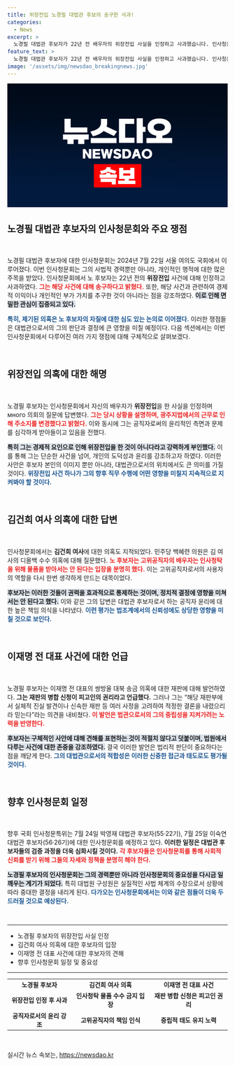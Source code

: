 ```yaml
---
title: 위장전입 노경필 대법관 후보의 송구한 사과!
categories:
  - News
excerpt: >
  노경필 대법관 후보자가 22년 전 배우자의 위장전입 사실을 인정하고 사과했습니다. 인사청문회에서 여야 공방이 벌어지며, 고위공직자의 도덕적 책임이 다시 떠오르고 있습니다. 클릭하여 자세히 알아보세요!
feature_text: >
  노경필 대법관 후보자가 22년 전 배우자의 위장전입 사실을 인정하고 사과했습니다. 인사청문회에서 여야 공방이 벌어지며, 고위공직자의 도덕적 책임이 다시 떠오르고 있습니다. 클릭하여 자세히 알아보세요!
image: '/assets/img/newsdao_breakingnews.jpg'
---
```


<p><img src="/assets/img/newsdao_breakingnews.jpg" alt="koreaapp 속보" /></p>

<h2 data-ke-size="size26">노경필 대법관 후보자의 인사청문회와 주요 쟁점</h2>

<p data-ke-size="size16">&nbsp;</p>

<p>노경필 대법관 후보자에 대한 인사청문회는 2024년 7월 22일 서울 여의도 국회에서 이루어졌다. 이번 인사청문회는 그의 사법적 경력뿐만 아니라, 개인적인 행적에 대한 많은 주목을 받았다. 인사청문회에서 노 후보자는 22년 전의 <b>위장전입</b> 사건에 대해 인정하고 사과하였다. <b><span style="color: #ee2323;">그는 해당 사건에 대해 송구하다고 밝혔다.</span></b> 또한, 해당 사건과 관련하여 경제적 이익이나 개인적인 부가 가치를 추구한 것이 아니라는 점을 강조하였다. <b><span style="background-color: #21538527;">이로 인해 면밀한 관심이 집중되고 있다.</span></b> </p>

<p><b><span style="color: #1a5490;">특히, 제기된 의혹은 노 후보자의 자질에 대한 심도 있는 논의로 이어졌다.</span></b> 이러한 쟁점들은 대법관으로서의 그의 판단과 결정에 큰 영향을 미칠 예정이다. 다음 섹션에서는 이번 인사청문회에서 다루어진 여러 가지 쟁점에 대해 구체적으로 살펴보겠다.</p>

<p data-ke-size="size16">&nbsp;</p>

<h2 data-ke-size="size26">위장전입 의혹에 대한 해명</h2>

<p data-ke-size="size16">&nbsp;</p>

<p>노경필 후보자는 인사청문회에서 자신의 배우자가 <b>위장전입</b>을 한 사실을 인정하며 много 의회의 질문에 답변했다. <b><span style="color: #ee2323;">그는 당시 상황을 설명하며, 광주지법에서의 근무로 인해 주소지를 변경했다고 밝혔다.</span></b> 이와 동시에 그는 공직자로써의 윤리적인 측면과 문제를 심각하게 받아들이고 있음을 전했다. </p>

<p><b><span style="background-color: #21538527;">특히 그는 경제적 요인으로 인해 위장전입을 한 것이 아니다라고 강력하게 부인했다.</span></b> 이를 통해 그는 단순한 사건을 넘어, 개인의 도덕성과 윤리를 강조하고자 하였다. 이러한 사안은 후보자 본인의 이미지 뿐만 아니라, 대법관으로서의 위치에서도 큰 의미를 가질 것이다. <b><span style="color: #1a5490;">위장전입 사건 하나가 그의 향후 직무 수행에 어떤 영향을 미칠지 지속적으로 지켜봐야 할 것이다.</span></b></p>

<p data-ke-size="size16">&nbsp;</p>

<h2 data-ke-size="size26">김건희 여사 의혹에 대한 답변</h2>

<p data-ke-size="size16">&nbsp;</p>

<p>인사청문회에서는 <b>김건희 여사</b>에 대한 의혹도 지적되었다. 민주당 백혜련 의원은 김 여사의 디올백 수수 의혹에 대해 질문했다. <b><span style="color: #ee2323;">노 후보자는 고위공직자의 배우자는 인사청탁을 위해 물품을 받아서는 안 된다는 입장을 분명히 했다.</span></b> 이는 고위공직자로서의 사용자의 역할을 다시 한번 생각하게 만드는 대목이었다. </p>

<p><b><span style="background-color: #21538527;">후보자는 이러한 것들이 권력을 효과적으로 통제하는 것이며, 정치적 결정에 영향을 미쳐서는 안 된다고 했다.</span></b> 이와 같은 그의 답변은 대법관 후보자로서 하는 공직자 윤리에 대한 높은 책임 의식을 나타냈다. <b><span style="color: #1a5490;">이런 평가는 법조계에서의 신뢰성에도 상당한 영향을 미칠 것으로 보인다.</span></b></p>

<p data-ke-size="size16">&nbsp;</p>

<h2 data-ke-size="size26">이재명 전 대표 사건에 대한 언급</h2>

<p data-ke-size="size16">&nbsp;</p>

<p>노경필 후보자는 이재명 전 대표의 쌍방울 대북 송금 의혹에 대한 재판에 대해 발언하였다. <b>그는 재판의 병합 신청이 피고인의 권리라고 언급했다.</b> 그러나 그는 “해당 재판부에서 실체적 진실 발견이나 신속한 재판 등 여러 사정을 고려하여 적정한 결론을 내렸으리라 믿는다”라는 의견을 내비쳤다. <b><span style="color: #ee2323;">이 발언은 법관으로서의 그의 중립성을 지켜가려는 노력을 반영한다.</span></b></p>

<p><b><span style="background-color: #21538527;">후보자는 구체적인 사안에 대해 견해를 표현하는 것이 적절치 않다고 덧붙이며, 법원에서 다루는 사건에 대한 존중을 강조하였다.</span></b> 결국 이러한 발언은 법리적 판단이 중요하다는 점을 깨닫게 한다. <b><span style="color: #1a5490;">그의 대법관으로서의 적합성은 이러한 신중한 접근과 태도로도 평가될 것이다.</span></b></p>

<p data-ke-size="size16">&nbsp;</p>

<h2 data-ke-size="size26">향후 인사청문회 일정</h2>

<p data-ke-size="size16">&nbsp;</p>

<p>향후 국회 인사청문특위는 7월 24일 박영재 대법관 후보자(55·22기), 7월 25일 이숙연 대법관 후보자(56·26기)에 대한 인사청문회를 예정하고 있다. <b>이러한 일정은 대법관 후보자들의 검증 과정을 더욱 심화시킬 것이다.</b> <b><span style="color: #ee2323;">각 후보자들은 인사청문회를 통해 사회적 신뢰를 받기 위해 그들의 자세와 정책을 분명히 해야 한다.</span></b> </p>

<p><b><span style="background-color: #21538527;">노경필 후보자의 인사청문회는 그의 경력뿐만 아니라 인사청문회의 중요성을 다시금 일깨우는 계기가 되었다.</span></b> 특히 대법원 구성원은 실질적인 사법 체계의 수장으로서 상황에 따라 중대한 결정을 내리게 된다. <b><span style="color: #1a5490;">다가오는 인사청문회에서는 이와 같은 점들이 더욱 두드러질 것으로 예상된다.</span></b></p>

<p data-ke-size="size16">&nbsp;</p>

<hr>

<ul>
<li>노경필 후보자의 위장전입 사실 인정</li>
<li>김건희 여사 의혹에 대한 후보자의 입장</li>
<li>이재명 전 대표 사건에 대한 후보자의 견해</li>
<li>향후 인사청문회 일정 및 중요성</li>
</ul>

<hr>

<table style="border-collapse: collapse; width: 100%;">
<tr>
<td style="text-align: center; height: 17px;"><b>노경필 후보자</b></td>
<td style="text-align: center; height: 17px;"><b>김건희 여사 의혹</b></td>
<td style="text-align: center; height: 17px;"><b>이재명 전 대표 사건</b></td>
</tr>
<tr>
<td style="text-align: center; height: 17px;"><b>위장전입 인정 후 사과</b></td>
<td style="text-align: center; height: 17px;"><b>인사청탁 물품 수수 금지 입장</b></td>
<td style="text-align: center; height: 17px;"><b>재판 병합 신청은 피고인 권리</b></td>
</tr>
<tr>
<td style="text-align: center; height: 17px;"><b>공직자로서의 윤리 강조</b></td>
<td style="text-align: center; height: 17px;"><b>고위공직자의 책임 인식</b></td>
<td style="text-align: center; height: 17px;"><b>중립적 태도 유지 노력</b></td>
</tr>
</table>

<p data-ke-size="size16">&nbsp;</p>
실시간 뉴스 속보는, <a href="https://newsdao.kr" rel="dofollow">https://newsdao.kr</a>


